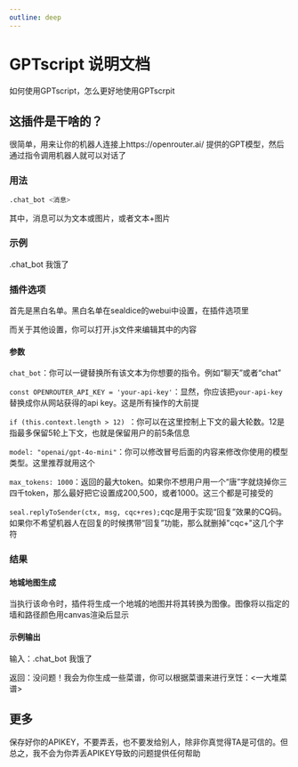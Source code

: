 ```yaml
---
outline: deep
---
```


# GPTscript 说明文档

如何使用GPTscript，怎么更好地使用GPTscrpit

## 这插件是干啥的？

很简单，用来让你的机器人连接上https://openrouter.ai/ 提供的GPT模型，然后通过指令调用机器人就可以对话了

### 用法

```sh
.chat_bot <消息>
```
其中，消息可以为文本或图片，或者文本+图片

### 示例

.chat_bot 我饿了


### 插件选项

首先是黑白名单。黑白名单在sealdice的webui中设置，在插件选项里

而关于其他设置，你可以打开.js文件来编辑其中的内容

#### 参数

`chat_bot`：你可以一键替换所有该文本为你想要的指令。例如“聊天”或者“chat”

`const OPENROUTER_API_KEY = 'your-api-key'`：显然，你应该把`your-api-key`替换成你从网站获得的api key。这是所有操作的大前提

`if (this.context.length > 12) `：你可以在这里控制上下文的最大轮数。12是指最多保留5轮上下文，也就是保留用户的前5条信息

`model: "openai/gpt-4o-mini"`：你可以修改冒号后面的内容来修改你使用的模型类型。这里推荐就用这个

`max_tokens: 1000`：返回的最大token。如果你不想用户用一个“唐”字就烧掉你三四千token，那么最好把它设置成200,500，或者1000。这三个都是可接受的

`seal.replyToSender(ctx, msg, cqc+res);`cqc是用于实现“回复”效果的CQ码。如果你不希望机器人在回复的时候携带“回复”功能，那么就删掉"cqc+"这几个字符

### 结果

#### 地城地图生成

当执行该命令时，插件将生成一个地城的地图并将其转换为图像。图像将以指定的墙和路径颜色用canvas渲染后显示

#### 示例输出

输入：.chat_bot 我饿了

返回：没问题！我会为你生成一些菜谱，你可以根据菜谱来进行烹饪：<一大堆菜谱>

## 更多

保存好你的APIKEY，不要弄丢，也不要发给别人，除非你真觉得TA是可信的。但总之，我不会为你弄丢APIKEY导致的问题提供任何帮助

